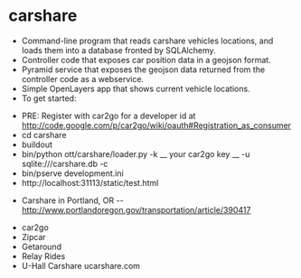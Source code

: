 carshare
========

* Command-line program that reads carshare vehicles locations, and loads them into a database fronted by SQLAlchemy.
* Controller code that exposes car position data in a geojson format.
* Pyramid service that exposes the geojson data returned from the controller code as a webservice.
* Simple OpenLayers app that shows current vehicle locations.
* To get started:
 - PRE: Register with car2go for a developer id at http://code.google.com/p/car2go/wiki/oauth#Registration_as_consumer
 - cd carshare
 - buildout
 - bin/python ott/carshare/loader.py -k __ your car2go key __ -u sqlite:///carshare.db -c
 - bin/pserve development.ini
 - http://localhost:31113/static/test.html
 
* Carshare in Portland, OR -- http://www.portlandoregon.gov/transportation/article/390417
 - car2go
 - Zipcar
 - Getaround
 - Relay Rides
 - U-Hall Carshare ucarshare.com